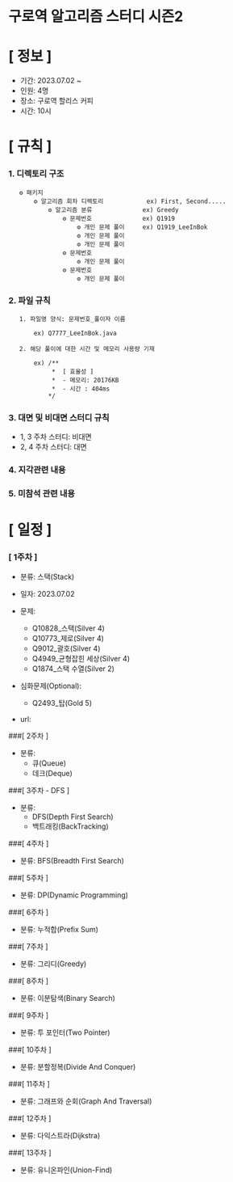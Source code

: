 # **구로역 알고리즘 스터디 시즌2**

# **[ 정보 ]**

- 기간: 2023.07.02 ~ 
- 인원: 4명
- 장소: 구로역 할리스 커피
- 시간: 10시

# **[ 규칙 ]**
### **1. 디렉토리 구조**
   
       ⚙︎ 패키지
           ⚙︎ 알고리즘 회차 디렉토리            ex) First, Second.....
               ⚙︎ 알고리즘 분류              ex) Greedy
                   ⚙︎ 문제번호              ex) Q1919
                       ⚙︎ 개인 문제 풀이     ex) Q1919_LeeInBok
                       ⚙︎ 개인 문제 풀이
                       ⚙︎ 개인 문제 풀이
                   ⚙︎ 문제번호  
                       ⚙︎ 개인 문제 풀이
                   ⚙︎ 문제번호
                       ⚙︎ 개인 문제 풀이


### **2. 파일 규칙**

       1. 파일명 양식: 문제번호_풀이자 이름
   
           ex) Q7777_LeeInBok.java

       2. 해당 풀이에 대한 시간 및 메모리 사용량 기재
           
           ex) /**
                *  [ 효율성 ]
                *  - 메모리: 20176KB
                *  - 시간 : 404ms
               */

### **3. 대면 및 비대면 스터디 규칙**
  - 1, 3 주차 스터디: 비대면
  - 2, 4 주차 스터디: 대면

### **4. 지각관련 내용**

### **5. 미참석 관련 내용**

# **[ 일정 ]**
### [ 1주차 ]
- 분류: 스택(Stack)
- 일자: 2023.07.02
- 문제: 
    - Q10828_스택(Silver 4)
    - Q10773_제로(Silver 4)
    - Q9012_괄호(Silver 4)
    - Q4949_균형잡힌 세상(Silver 4)
    - Q1874_스택 수열(Silver 2)
    
- 심화문제(Optional):
    - Q2493_탑(Gold 5)

- url: 

###[ 2주차 ]
- 분류:
    - 큐(Queue)
    - 데크(Deque) 

###[ 3주차 - DFS ]
- 분류:
    - DFS(Depth First Search)
    - 백트래킹(BackTracking)

###[ 4주차 ]
- 분류: BFS(Breadth First Search)

###[ 5주차 ]
- 분류: DP(Dynamic Programming)

###[ 6주차 ]
- 분류: 누적합(Prefix Sum) 

###[ 7주차 ]
- 분류: 그리디(Greedy)

###[ 8주차 ]
- 분류: 이분탐색(Binary Search)

###[ 9주차 ]
- 분류: 투 포인터(Two Pointer)

###[ 10주차 ]
- 분류: 분할정복(Divide And Conquer) 

###[ 11주차 ]
- 분류: 그래프와 순회(Graph And Traversal)

###[ 12주차 ]
- 분류: 다익스트라(Dijkstra)

###[ 13주차 ]
- 분류: 유니온파인(Union-Find)
